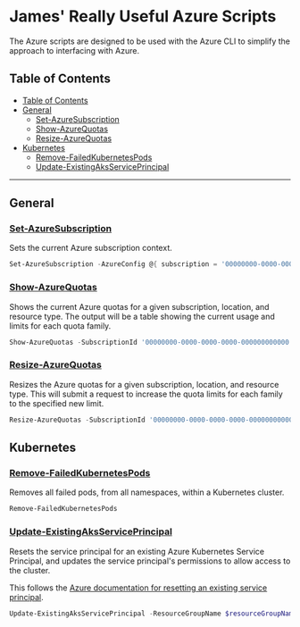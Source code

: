 # James' Really Useful Azure Scripts

The Azure scripts are designed to be used with the Azure CLI to simplify the approach to interfacing with Azure.

## Table of Contents

- [Table of Contents](#table-of-contents)
- [General](#general)
  - [Set-AzureSubscription](#set-azuresubscription)
  - [Show-AzureQuotas](#show-azurequotas)
  - [Resize-AzureQuotas](#resize-azurequotas)
- [Kubernetes](#kubernetes)
  - [Remove-FailedKubernetesPods](#remove-failedkubernetespods)
  - [Update-ExistingAksServicePrincipal](#update-existingaksserviceprincipal)

---

## General

### [Set-AzureSubscription](./Set-AzureSubscription.psm1)

Sets the current Azure subscription context.

```powershell
Set-AzureSubscription -AzureConfig @{ subscription = '00000000-0000-0000-0000-000000000000' }
```

### [Show-AzureQuotas](./Show-AzureQuotas.psm1)

Shows the current Azure quotas for a given subscription, location, and resource type. The output will be a table showing the current usage and limits for each quota family.

```powershell
Show-AzureQuotas -SubscriptionId '00000000-0000-0000-0000-000000000000' -Locations 'eastus2' -Type 'Compute'
```

### [Resize-AzureQuotas](./Resize-AzureQuotas.psm1)

Resizes the Azure quotas for a given subscription, location, and resource type. This will submit a request to increase the quota limits for each family to the specified new limit.

```powershell
Resize-AzureQuotas -SubscriptionId '00000000-0000-0000-0000-000000000000' -Locations 'eastus2' -Type 'Compute' -Family 'Standard_DSv3_Family' -Quota 20
```

## Kubernetes

### [Remove-FailedKubernetesPods](./kubernetes/Remove-FailedKubernetesPods.psm1)

Removes all failed pods, from all namespaces, within a Kubernetes cluster.

```powershell
Remove-FailedKubernetesPods
```

### [Update-ExistingAksServicePrincipal](./kubernetes/Update-ExistingAksServicePrincipal.psm1)

Resets the service principal for an existing Azure Kubernetes Service Principal, and updates the service principal's permissions to allow access to the cluster.

This follows the [Azure documentation for resetting an existing service principal](https://docs.microsoft.com/en-us/azure/aks/update-credentials#reset-the-existing-service-principal-credential).

```powershell
Update-ExistingAksServicePrincipal -ResourceGroupName $resourceGroupName -ClusterName $clusterName
```
